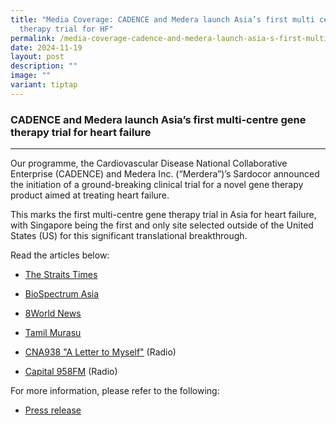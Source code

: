 ```yaml
---
title: "Media Coverage: CADENCE and Medera launch Asia’s first multi centre gene
  therapy trial for HF"
permalink: /media-coverage-cadence-and-medera-launch-asia-s-first-multi-centre-gene-therapy-trial-for-hf/
date: 2024-11-19
layout: post
description: ""
image: ""
variant: tiptap
---
```

<h3>CADENCE and Medera launch Asia’s first multi-centre gene therapy trial for heart failure<strong>&nbsp;</strong></h3>
<hr>
<p>Our programme, the Cardiovascular Disease National Collaborative Enterprise
(CADENCE) and Medera Inc. (“Merdera”)’s Sardocor announced the initiation
of a ground-breaking clinical trial for a novel gene therapy product aimed
at treating heart failure.</p>
<p>This marks the first multi-centre gene therapy trial in Asia for heart
failure, with Singapore being the first and only site selected outside
of the United States (US) for this significant translational breakthrough.</p>
<p>Read the articles below:</p>
<ul data-tight="true" class="tight">
<li>
<p><a href="https://www.straitstimes.com/singapore/health/national-health-innovation-centre-plans-to-support-broader-projects-as-it-turns-10" rel="noopener noreferrer nofollow" target="_blank"><u>The Straits Times</u></a>
</p>
</li>
<li>
<p><a href="https://www.biospectrumasia.com/news/30/25212/singapore-nhic-enters-its-second-decade-advancing-healthcare-transformation-through-tech-and-innovation.html" rel="noopener noreferrer nofollow" target="_blank"><u>BioSpectrum Asia</u></a>
</p>
</li>
<li>
<p><a href="https://www.8world.com/singapore/nhic-2622501" rel="noopener noreferrer nofollow" target="_blank"><u>8World News</u></a>
</p>
</li>
<li>
<p><a href="https://www.tamilmurasu.com.sg/lifestyle/new-grant-one-million-dollars-maximum-health-innovations" rel="noopener noreferrer nofollow" target="_blank"><u>Tamil Murasu</u></a>
</p>
</li>
<li>
<p><a href="https://www.channelnewsasia.com/listen/daily-cuts/letter-myself-prof-ranga-krishnan-wisdom-setbacks-teamwork-and-curiosity-4755026" rel="noopener nofollow" target="_blank"><u>CNA938 "A Letter to Myself"</u></a> (Radio)</p>
</li>
<li>
<p><a href="https://www.facebook.com/capital958/videos/944423397581213/" rel="noopener noreferrer nofollow" target="_blank"><u>Capital 958FM</u></a> (Radio)</p>
<p></p>
</li>
</ul>
<p>For more information, please refer to the following:</p>
<ul data-tight="true" class="tight">
<li>
<p><a href="https://www.nhic.sg/nhic-enters-its-second-decade-advancing-healthcare-transformation-through-tech-and-innovation/" rel="noopener noreferrer nofollow" target="_blank"><u>Press release</u></a>
</p>
</li>
</ul>
<p></p>